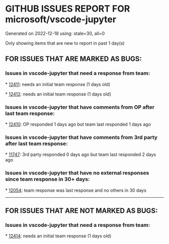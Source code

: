 
# GITHUB ISSUES REPORT FOR microsoft/vscode-jupyter


Generated on 2022-12-18 using: stale=30, all=0


Only showing items that are new to report in past 1 day(s)


## FOR ISSUES THAT ARE MARKED AS BUGS:


### Issues in vscode-jupyter that need a response from team:


\* [12411](https://github.com/microsoft/vscode-jupyter/issues/12411 "Jupyter Lab on SSH"): needs an initial team response (1 days old)

\* [12412](https://github.com/microsoft/vscode-jupyter/issues/12412 "Visual Studio Code do not open .ipynb files - the window is not responding"): needs an initial team response (1 days old)

### Issues in vscode-jupyter that have comments from OP after last team response:


\* [12410](https://github.com/microsoft/vscode-jupyter/issues/12410 "intellisense not working in ipynb files, only in .py files "): OP responded 1 days ago but team last responded 1 days ago

### Issues in vscode-jupyter that have comments from 3rd party after last team response:


\* [11747](https://github.com/microsoft/vscode-jupyter/issues/11747 "When I click Run All, only the first cell run, the rest says notebook controller is DISPOSED.  View Jupyter log for further details."): 3rd party responded 0 days ago but team last responded 2 days ago

### Issues in vscode-jupyter that have no external responses since team response in 30+ days:


\* [12054](https://github.com/microsoft/vscode-jupyter/issues/12054 "Kernels listed selecting interpreter for notebook don't match normal Python interpreter selection (and don't contain my interpreter)"): team response was last response and no others in 30 days

---

## FOR ISSUES THAT ARE NOT MARKED AS BUGS:


### Issues in vscode-jupyter that need a response from team:


\* [12414](https://github.com/microsoft/vscode-jupyter/issues/12414 "Option to Wrap Interactive Window Output"): needs an initial team response (1 days old)
